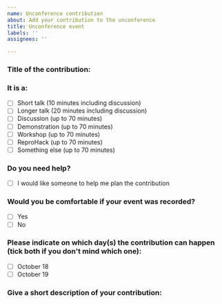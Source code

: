 ```yaml
---
name: Unconference contribution
about: Add your contribution to the unconference
title: Unconference event
labels: ''
assignees: ''

---
```


### Title of the contribution:

### It is a:
- [ ] Short talk (10 minutes including discussion)
- [ ] Longer talk (20 minutes including discussion)
- [ ] Discussion (up to 70 minutes)
- [ ] Demonstration (up to 70 minutes)
- [ ] Workshop (up to 70 minutes)
- [ ] ReproHack (up to 70 minutes)
- [ ] Something else (up to 70 minutes)

### Do you need help?
- [ ] I would like someone to help me plan the contribution

### Would you be comfortable if your event was recorded?
- [ ] Yes
- [ ] No

### Please indicate on which day(s) the contribution can happen (tick both if you don't mind which one):
- [ ] October 18
- [ ] October 19

### Give a short description of your contribution:
